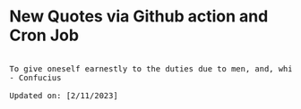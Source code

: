 # New Quotes via Github action and Cron Job

<pre>
<!-- #quote -->
To give oneself earnestly to the duties due to men, and, while respecting spiritual beings, to keep aloof from them, may be called wisdom.
- Confucius

Updated on: [2/11/2023]
<!-- #quoteEnd -->
</pre>
